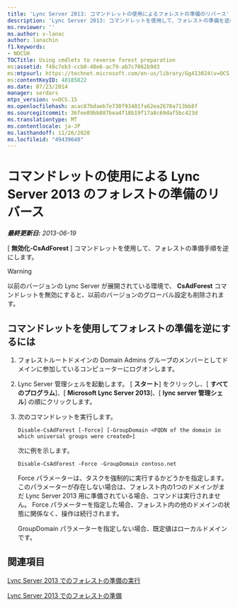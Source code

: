 ```yaml
---
title: 'Lync Server 2013: コマンドレットの使用によるフォレストの準備のリバース'
description: 'Lync Server 2013: コマンドレットを使用して、フォレストの準備を逆にします。'
ms.reviewer: ''
ms.author: v-lanac
author: lanachin
f1.keywords:
- NOCSH
TOCTitle: Using cmdlets to reverse forest preparation
ms:assetid: f48c7eb3-ccb0-48e6-ac79-ab7c7062b9d3
ms:mtpsurl: https://technet.microsoft.com/en-us/library/Gg413024(v=OCS.15)
ms:contentKeyID: 48185822
ms.date: 07/23/2014
manager: serdars
mtps_version: v=OCS.15
ms.openlocfilehash: acac87bdaeb7e730f93401fa62ea2678a713bb8f
ms.sourcegitcommit: 36fee89bb887bea4f18b19f17a8c69daf5bc423d
ms.translationtype: MT
ms.contentlocale: ja-JP
ms.lasthandoff: 11/26/2020
ms.locfileid: "49439640"
---
```

# <a name="using-cmdlets-to-reverse-forest-preparation-for-lync-server-2013"></a>コマンドレットの使用による Lync Server 2013 のフォレストの準備のリバース

<div data-xmlns="http://www.w3.org/1999/xhtml">

<div class="topic" data-xmlns="http://www.w3.org/1999/xhtml" data-msxsl="urn:schemas-microsoft-com:xslt" data-cs="https://msdn.microsoft.com/">

<div data-asp="https://msdn2.microsoft.com/asp">



</div>

<div id="mainSection">

<div id="mainBody">

<span> </span>

_**最終更新日:** 2013-06-19_

[ **無効化-CsAdForest** ] コマンドレットを使用して、フォレストの準備手順を逆にします。

<div>


> [!WARNING]  
> 以前のバージョンの Lync Server が展開されている環境で、 <STRONG>CsAdForest</STRONG> コマンドレットを無効にすると、以前のバージョンのグローバル設定も削除されます。



</div>

<div>

## <a name="to-use-cmdlets-to-reverse-forest-preparation"></a>コマンドレットを使用してフォレストの準備を逆にするには

1.  フォレストルートドメインの Domain Admins グループのメンバーとしてドメインに参加しているコンピューターにログオンします。

2.  Lync Server 管理シェルを起動します。 [ **スタート**] をクリックし、[ **すべてのプログラム**]、[ **Microsoft Lync Server 2013**]、[ **lync server 管理シェル**] の順にクリックします。

3.  次のコマンドレットを実行します。
    
        Disable-CsAdForest [-Force] [-GroupDomain <FQDN of the domain in which universal groups were created>]
    
    次に例を示します。
    
        Disable-CsAdForest -Force -GroupDomain contoso.net
    
    Force パラメーターは、タスクを強制的に実行するかどうかを指定します。 このパラメーターが存在しない場合は、フォレスト内の1つのドメインがまだ Lync Server 2013 用に準備されている場合、コマンドは実行されません。 Force パラメーターを指定した場合、フォレスト内の他のドメインの状態に関係なく、操作は続行されます。
    
    GroupDomain パラメーターを指定しない場合、既定値はローカルドメインです。

</div>

<div>

## <a name="see-also"></a>関連項目


[Lync Server 2013 でのフォレストの準備の実行](lync-server-2013-running-forest-preparation.md)  


[Lync Server 2013 でのフォレストの準備](lync-server-2013-preparing-the-forest.md)  
  

</div>

</div>

<span> </span>

</div>

</div>

</div>

